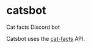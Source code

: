 # catsbot
Cat facts Discord bot

Catsbot uses the [cat-facts](https://github.com/alexwohlbruck/cat-facts) API.
